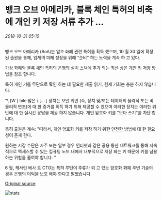 # 뱅크 오브 아메리카, 블록 체인 특허의 비축에 개인 키 저장 서류 추가 ...

###### 2018-10-31 05:10

뱅크 오브 아메리카 (BoA)는 암호 화폐 관련 특허를 획득 했으며, 10 월 30 일에 확정 된 출원을 통해, 업계의 미래 성장을 위해 "준비" 하는 노력을 계속 하 고 있다.

가상 화폐와 블록 체인 특허의 은행의 설치 스택에 추가 되는 최신 상은 개인 키 저장 방법을 참조 합니다.

특히 개인 키를 무단으로 확인 하는 데 필요한 제출 읽기, 현재 기회는 충분 하지 않습니다.

"\ [W \] hile 많은 \ [... \] 장치는 보안 위반 (즉, 장치 및/또는 데이터의 물리적 또는 비 물리적 변조)에 대 한 증거를 획득 하기 위해 제공할 수 있으며 이러한 장치는 이러한 위반에 대 한 실시간 응답을 제공 하지 않습니다. 개인 암호화 키를 "보아 쓰기"를 차단 합니다.

특허 출원은 계속: "따라서, 개인 암호화 키를 저장 하기 위한 안전한 방법에 대 한 필요성이 존재 한다.

원하는 저장 수단은 자주 또는 일부 경우 인터넷과 같은 공용 통신 네트워크를 통해 지속적으로 액세스할 수 있는 컴퓨팅 노드 내에서 내부적으로 저장 되는 키 때문에 키를 남용 하는 위험을 줄여야 합니다. "

6 월, 캐서린 베사 트 CTO는 특허 루틴이 주류가 되 고 있는 암호화 화폐 주변 기술의 경우 은행의 이익을 보호 해야 한다고 말했습니다.

[Original source](https://cointelegraph.com/news/bank-of-america-adds-private-key-storage-filing-to-stockpile-of-blockchain-patents)

![stats](https://c.statcounter.com/11760860/0/a89fa40b/1/ "stats")